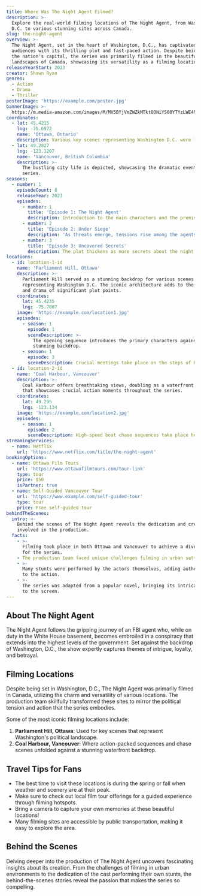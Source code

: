 ```yaml
---
title: Where Was The Night Agent Filmed?
description: >-
  Explore the real-world filming locations of The Night Agent, from Washington,
  D.C. to various stunning sites across Canada.
slug: the-night-agent
overview: >-
  The Night Agent, set in the heart of Washington, D.C., has captivated
  audiences with its thrilling plot and fast-paced action. Despite being set in
  the nation's capital, the series was primarily filmed in the beautiful
  landscapes of Canada, showcasing its versatility as a filming location.
releaseYearStart: 2023
creator: Shawn Ryan
genres:
  - Action
  - Drama
  - Thriller
posterImage: 'https://example.com/poster.jpg'
bannerImage: >-
  https://m.media-amazon.com/images/M/MV5BYjVmZWZkMTktODNiYS00YTYzLWE4NDAtYTgwOGFhYjc4ZGQ4XkEyXkFqcGc@._V1_SX300.jpg
coordinates:
  - lat: 45.4215
    lng: -75.6972
    name: 'Ottawa, Ontario'
    description: Various key scenes representing Washington D.C. were filmed here.
  - lat: 49.2827
    lng: -123.1207
    name: 'Vancouver, British Columbia'
    description: >-
      The bustling city life is depicted, showcasing the dramatic events of the
      series.
seasons:
  - number: 1
    episodeCount: 8
    releaseYear: 2023
    episodes:
      - number: 1
        title: 'Episode 1: The Night Agent'
        description: Introduction to the main characters and the premise.
      - number: 2
        title: 'Episode 2: Under Siege'
        description: 'As threats emerge, tensions rise among the agents.'
      - number: 3
        title: 'Episode 3: Uncovered Secrets'
        description: The plot thickens as more secrets about the night agent are revealed.
locations:
  - id: location-1-id
    name: 'Parliament Hill, Ottawa'
    description: >-
      Parliament Hill served as a stunning backdrop for various scenes
      representing Washington D.C. The iconic architecture adds to the tension
      and drama of significant plot points.
    coordinates:
      lat: 45.4235
      lng: -75.7007
    image: 'https://example.com/location1.jpg'
    episodes:
      - season: 1
        episode: 1
        sceneDescription: >-
          The opening sequence introduces the primary characters against this
          stunning backdrop.
      - season: 1
        episode: 3
        sceneDescription: Crucial meetings take place on the steps of Parliament.
  - id: location-2-id
    name: 'Coal Harbour, Vancouver'
    description: >-
      Coal Harbour offers breathtaking views, doubling as a waterfront scene
      that showcases crucial action moments throughout the series.
    coordinates:
      lat: 49.295
      lng: -123.134
    image: 'https://example.com/location2.jpg'
    episodes:
      - season: 1
        episode: 2
        sceneDescription: High-speed boat chase sequences take place here.
streamingServices:
  - name: Netflix
    url: 'https://www.netflix.com/title/the-night-agent'
bookingOptions:
  - name: Ottawa Film Tours
    url: 'https://www.ottawafilmtours.com/tour-link'
    type: tour
    price: $50
    isPartner: true
  - name: Self-Guided Vancouver Tour
    url: 'https://www.example.com/self-guided-tour'
    type: tour
    price: Free self-guided tour
behindTheScenes:
  intro: >-
    Behind the scenes of The Night Agent reveals the dedication and creativity
    involved in the production.
  facts:
    - >-
      Filming took place in both Ottawa and Vancouver to achieve a diverse look
      for the series.
    - The production team faced unique challenges filming in urban settings.
    - >-
      Many stunts were performed by the actors themselves, adding authenticity
      to the action.
    - >-
      The series was adapted from a popular novel, bringing its intricate plot
      to the screen.
---
```


## About The Night Agent

The Night Agent follows the gripping journey of an FBI agent who, while on duty in the White House basement, becomes embroiled in a conspiracy that extends into the highest levels of the government. Set against the backdrop of Washington, D.C., the show expertly captures themes of intrigue, loyalty, and betrayal.

## Filming Locations

Despite being set in Washington, D.C., The Night Agent was primarily filmed in Canada, utilizing the charm and versatility of various locations. The production team skillfully transformed these sites to mirror the political tension and action that the series embodies.

Some of the most iconic filming locations include:

1. **Parliament Hill, Ottawa**: Used for key scenes that represent Washington's political landscape.
2. **Coal Harbour, Vancouver**: Where action-packed sequences and chase scenes unfolded against a stunning waterfront backdrop.

## Travel Tips for Fans

- The best time to visit these locations is during the spring or fall when weather and scenery are at their peak.
- Make sure to check out local film tour offerings for a guided experience through filming hotspots.
- Bring a camera to capture your own memories at these beautiful locations!
- Many filming sites are accessible by public transportation, making it easy to explore the area.

## Behind the Scenes

Delving deeper into the production of The Night Agent uncovers fascinating insights about its creation. From the challenges of filming in urban environments to the dedication of the cast performing their own stunts, the behind-the-scenes stories reveal the passion that makes the series so compelling.
